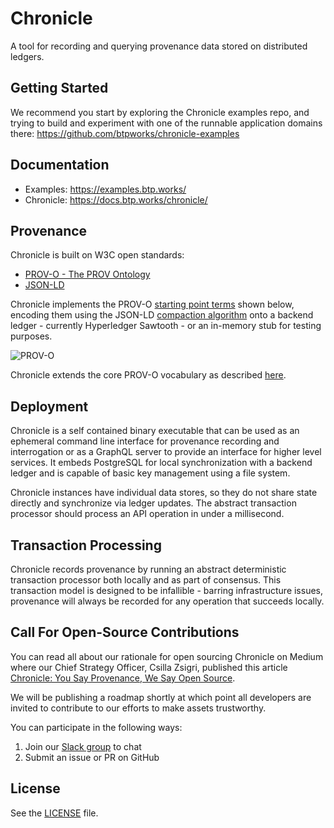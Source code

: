 # Chronicle

A tool for recording and querying provenance data stored on distributed ledgers.

## Getting Started

We recommend you start by exploring the Chronicle examples repo, and trying
to build and experiment with one of the runnable application domains there: <https://github.com/btpworks/chronicle-examples>

## Documentation

- Examples: <https://examples.btp.works/>
- Chronicle: <https://docs.btp.works/chronicle/>

## Provenance

Chronicle is built on W3C open standards:

- [PROV-O - The PROV Ontology](https://www.w3.org/TR/prov-o/)
- [JSON-LD](https://www.w3.org/TR/json-ld11/)

Chronicle implements the PROV-O
[starting point terms](https://www.w3.org/TR/2013/REC-prov-o-20130430/#description-starting-point-terms)
shown below, encoding them using the JSON-LD
[compaction algorithm](https://json-ld.org/spec/latest/json-ld-api/#compaction)
onto a backend ledger - currently Hyperledger Sawtooth - or an in-memory stub
for testing purposes.

![PROV-O](https://www.w3.org/TR/prov-o/diagrams/starting-points.svg)

Chronicle extends the core PROV-O vocabulary as described
[here](docs/chronicle_vocabulary.md).

## Deployment

Chronicle is a self contained binary executable that can be used as an ephemeral
command line interface for provenance recording and interrogation or as a
GraphQL server to provide an interface for higher level services. It embeds
PostgreSQL for local synchronization with a backend ledger and is capable of
basic key management using a file system.

Chronicle instances have individual data stores, so they do not share state
directly and synchronize via ledger updates. The abstract transaction processor
should process an API operation in under a millisecond.

## Transaction Processing

Chronicle records provenance by running an abstract deterministic transaction
processor both locally and as part of consensus. This transaction model is
designed to be infallible - barring infrastructure issues, provenance will
always be recorded for any operation that succeeds locally.

## Call For Open-Source Contributions

You can read all about our rationale for open sourcing Chronicle on Medium where
our Chief Strategy Officer, Csilla Zsigri, published this article
[Chronicle: You Say Provenance, We Say Open Source](https://medium.com/btpworks/chronicle-you-say-provenance-we-say-open-source-737c506dc9c0).

We will be publishing a roadmap shortly at which point all developers are
invited to contribute to our efforts to make assets trustworthy.

You can participate in the following ways:

1. Join our [Slack group](https://communityinviter.com/apps/chronicleworks/joinus)
   to chat
1. Submit an issue or PR on GitHub

## License

See the [LICENSE](LICENSE) file.
